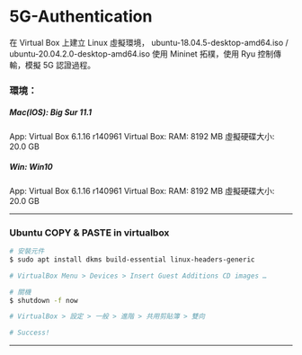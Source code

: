 # 5G-Authentication

在 Virtual Box 上建立 Linux 虛擬環境，
ubuntu-18.04.5-desktop-amd64.iso / ubuntu-20.04.2.0-desktop-amd64.iso
使用 Mininet 拓樸，使用 Ryu 控制傳輸，模擬 5G 認證過程。

### 環境：
##### Mac(IOS):  Big Sur 11.1
App:  Virtual Box 6.1.16 r140961
Virtual Box:
RAM:  8192 MB
虛擬硬碟大小:  20.0 GB

##### Win:  Win10
App:  Virtual Box 6.1.16 r140961
Virtual Box:
RAM:  8192 MB
虛擬硬碟大小:  20.0 GB

---

### Ubuntu COPY & PASTE in virtualbox

```bash
# 安裝元件
$ sudo apt install dkms build-essential linux-headers-generic

# VirtualBox Menu > Devices > Insert Guest Additions CD images …

# 關機
$ shutdown -f now

# VirtualBox > 設定 > 一般 > 進階 > 共用剪貼簿 > 雙向

# Success!
```
---

